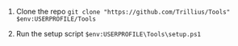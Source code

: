 
1. Clone the repo
   `git clone "https://github.com/Trillius/Tools" $env:USERPROFILE/Tools`
   
2. Run the setup script
   `$env:USERPROFILE\Tools\setup.ps1`